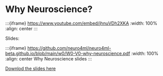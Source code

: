 # Why Neuroscience?

:::{iframe} https://www.youtube.com/embed/jhnuVDh2XKA
:width: 100%
:align: center
:::

Slides:

:::{iframe} https://github.com/neuro4ml/neuro4ml-beta.github.io/blob/main/w0/W0-V0-why-neuroscience.pdf
:width: 100%
:align: center
Why Neuroscience slides
:::

[Downlod the slides here](W0-V0-why-neuroscience.pptx)
